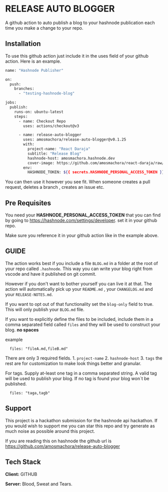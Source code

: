 # RELEASE AUTO BLOGGER

A github action to auto publish a blog to your hashnode publication each time you make a change to your repo.

## Installation

To use this github action just include it in the uses field of your github action. Here is an example.

```bash
name: "Hashnode Publisher"

on:
  push:
    branches:
      - "testing-hashnode-blog"

jobs:
  publish:
    runs-on: ubuntu-latest
    steps:
      - name: Checkout Repo
        uses: actions/checkout@v3

      - name: release-auto-blogger
        uses: amosmachora/release-auto-blogger@v0.1.25
        with:
          project-name: "React Daraja"
          subtitle: "Release Blog"
          hashnode-host: amosmachora.hashnode.dev
          cover-image: https://github.com/amosmachora/react-daraja/raw/main/public/full-logo.png
        env:
          HASHNODE_TOKEN: ${{ secrets.HASHNODE_PERSONAL_ACCESS_TOKEN }}
```

You can then use it however you see fit. When someone creates a pull request, deletes a branch , creates an issue etc.

## Pre Requisites

You need your **HASHNODE_PERSONAL_ACCESS_TOKEN** that you can find by going to https://hashnode.com/settings/developer. set it in your github repo.

Make sure you reference it in your github action like in the example above.

## GUIDE

The action works best if you include a file `BLOG.md` in a folder at the root of your repo called `.hashnode`. This way you can write your blog right from vscode and have it published on git commit.

However if you don't want to bother yourself you can live it at that.
The action will automatically pick up your `README.md` , your `CHANGELOG.md` and your `RELEASE-NOTES.md`.

If you want to opt out of that functionality set the `blog-only` field to true. This will only publish your `BLOG.md` file.

If you want to explicitly define the files to be included, include them in a comma separated field called `files` and they will be used to construct your blog. **no spaces**

example

```
  files: "fileA.md,fileB.md"
```

There are only 3 required fields. 1. `project-name` 2. `hashnode-host` 3. `tags` the rest are for customization to make look things better and granular.

For tags. Supply at-least one tag in a comma separated string. A valid tag will be used to publish your blog. If no tag is found your blog won`t be published.

```
  files: "taga,tagb"
```

## Support

This project is a hackathon submission for the hashnode api hackathon. If you would wish to support me you can star this repo and try generate as much noise as possible around this project.

If you are reading this on hashnode the github url is https://github.com/amosmachora/release-auto-blogger

## Tech Stack

**Client:** GITHUB

**Server:** Blood, Sweat and Tears.

